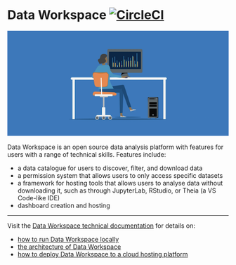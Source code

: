 <!-- --8<-- [start:intro] -->
# Data Workspace [![CircleCI](https://circleci.com/gh/uktrade/data-workspace.svg?style=svg)](https://circleci.com/gh/uktrade/data-workspace)

![Data Workspace image](docs/assets/dw-readme-front-page.png)

  Data Workspace is an open source data analysis platform with features for users with a range of technical skills. Features include:

  - a data catalogue for users to discover, filter, and download data
  - a permission system that allows users to only access specific datasets
  - a framework for hosting tools that allows users to analyse data without downloading it, such as through JupyterLab, RStudio, or Theia (a VS Code-like IDE)
  - dashboard creation and hosting

---

Visit the [Data Workspace technical documentation](https://data-workspace.docs.trade.gov.uk/) for details on:

- [how to run Data Workspace locally](https://data-workspace.docs.trade.gov.uk/development/run-locally/)
- [the architecture of Data Workspace](https://data-workspace.docs.trade.gov.uk/architecture/components/)
- [how to deploy Data Workspace to a cloud hosting platform](https://data-workspace.docs.trade.gov.uk/deployment/)
